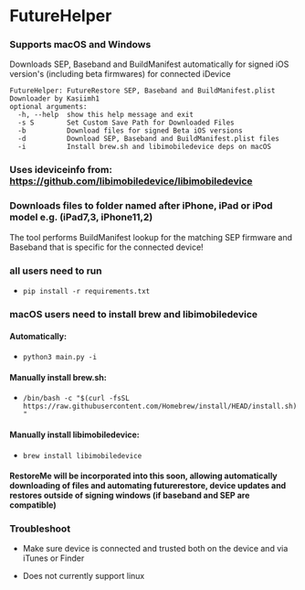 # FutureHelper 

### Supports macOS and Windows

Downloads SEP, Baseband and BuildManifest automatically for signed iOS version's (including beta firmwares) for connected iDevice

```
FutureHelper: FutureRestore SEP, Baseband and BuildManifest.plist Downloader by Kasiimh1
optional arguments:
  -h, --help  show this help message and exit
  -s S        Set Custom Save Path for Downloaded Files
  -b          Download files for signed Beta iOS versions
  -d          Download SEP, Baseband and BuildManifest.plist files
  -i          Install brew.sh and libimobiledevice deps on macOS
```

### Uses ideviceinfo from: https://github.com/libimobiledevice/libimobiledevice

### Downloads files to folder named after iPhone, iPad or iPod model e.g. (iPad7,3, iPhone11,2)

The tool performs BuildManifest lookup for the matching SEP firmware and Baseband that is specific for the connected device!

### all users need to run 

- ``` pip install -r requirements.txt ```

### macOS users need to install brew and libimobiledevice 

#### Automatically:

- ``` python3 main.py -i ```

#### Manually install brew.sh:

- ``` /bin/bash -c "$(curl -fsSL https://raw.githubusercontent.com/Homebrew/install/HEAD/install.sh)" ```

#### Manually install libimobiledevice:

- ``` brew install libimobiledevice ```

#### RestoreMe will be incorporated into this soon, allowing automatically downloading of files and automating futurerestore, device updates and restores outside of signing windows (if baseband and SEP are compatible)

### Troubleshoot

- Make sure device is connected and trusted both on the device and via iTunes or Finder

- Does not currently support linux
